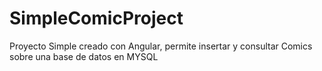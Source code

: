 # SimpleComicProject
Proyecto Simple creado con Angular, permite insertar y consultar Comics sobre una base de datos en MYSQL
